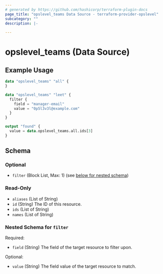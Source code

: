 ```yaml
---
# generated by https://github.com/hashicorp/terraform-plugin-docs
page_title: "opslevel_teams Data Source - terraform-provider-opslevel"
subcategory: ""
description: |-
  
---
```


# opslevel_teams (Data Source)



## Example Usage

```terraform
data "opslevel_teams" "all" {
}

data "opslevel_teams" "leet" {
  filter {
    field = "manager-email"
    value = "0p5l3v3l@example.com"
  }
}

output "found" {
  value = data.opslevel_teams.all.ids[3]
}
```

<!-- schema generated by tfplugindocs -->
## Schema

### Optional

- `filter` (Block List, Max: 1) (see [below for nested schema](#nestedblock--filter))

### Read-Only

- `aliases` (List of String)
- `id` (String) The ID of this resource.
- `ids` (List of String)
- `names` (List of String)

<a id="nestedblock--filter"></a>
### Nested Schema for `filter`

Required:

- `field` (String) The field of the target resource to filter upon.

Optional:

- `value` (String) The field value of the target resource to match.


